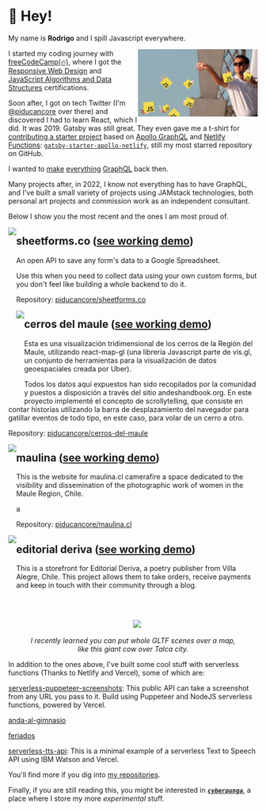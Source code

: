 # 👋 Hey!

My name is **Rodrigo** and I spill Javascript everywhere.

<img style="width: 48%;" align="right" src="https://raw.githubusercontent.com/piducancore/piducancore/main/wolf-of-javascript.png">

I started my coding journey with [freeCodeCamp(🔥)](https://www.freecodecamp.org), where I got the [Responsive Web Design](https://www.freecodecamp.org/certification/piducancore/responsive-web-design) and [JavaScript Algorithms and Data Structures](https://www.freecodecamp.org/certification/piducancore/javascript-algorithms-and-data-structures) certifications.

Soon after, I got on tech Twitter (I'm [@piducancore](https://twitter.com/piducancore) over there) and discovered I had to learn React, which I did. It was 2019. Gatsby was still great. They even gave me a t-shirt for [contributing a starter project](https://github.com/gatsbyjs/gatsby/pull/16117) based on [Apollo GraphQL](https://www.apollographql.com/) and [Netlify Functions](https://www.netlify.com/products/functions/): [`gatsby-starter-apollo-netlify`](https://github.com/piducancore/gatsby-starter-apollo-netlify), still my most starred repository on GitHub.

I wanted to [make]() [everything](https://github.com/piducancore/datasets-graphql) [GraphQL](https://github.com/piducancore/sheetpoetry.xyz) back then.

Many projects after, in 2022, I know not everything has to have GraphQL, and I've built a small variety of projects using JAMstack technologies, both personal art projects and commission work as an independent consultant.

Below I show you the most recent and the ones I am most proud of.

<img height="180" align="left" src="https://user-images.githubusercontent.com/11337928/185335746-e6a34359-e292-4a11-87a2-6674ea0eea51.png">

## sheetforms.co ([see working demo](https://sheetforms.co))

An open API to save any form's data to a Google Spreadsheet.

Use this when you need to collect data using your own custom forms, but you don't feel like building a whole backend to do it.

Repository: [piducancore/sheetforms.co](https://github.com/piducancore/sheetforms.co)

<img height="180" align="left" src="https://user-images.githubusercontent.com/11337928/185336428-1d705157-884f-42d4-90d6-8e84449b75ec.png">

## cerros del maule ([see working demo](https://cerros-del-maule.vercel.app))

Esta es una visualización tridimensional de los cerros de la Región del Maule, utilizando react-map-gl (una librería Javascript parte de vis.gl, un conjunto de herramientas para la visualización de datos geoespaciales creada por Uber).

Todos los datos aquí expuestos han sido recopilados por la comunidad y puestos a disposición a través del sitio andeshandbook.org.
En este proyecto implementé el concepto de scrollytelling, que consiste en contar historias utilizando la barra de desplazamiento del navegador para gatillar eventos de todo tipo, en este caso, para volar de un cerro a otro. 
  
Repository: [piducancore/cerros-del-maule](https://github.com/piducancore/cerros-del-maule)

<img height="180" align="left" src="https://user-images.githubusercontent.com/11337928/185336913-4d0fea91-eec2-4de4-8a9d-599b636a3eb0.png">

## maulina ([see working demo](https://maulina.cl))

This is the website for maulina.cl camerafire a space dedicated to the visibility and dissemination of the photographic work of women in the Maule Region, Chile.

a

Repository: [piducancore/maulina.cl](https://github.com/piducancore/maulina.cl)

<img height="180" align="left" src="https://user-images.githubusercontent.com/11337928/185353947-2b16f259-ae55-4816-a450-af05e87ae186.png">

## editorial deriva ([see working demo](https://www.editorialderiva.org))

This is a storefront for Editorial Deriva, a poetry publisher from Villa Alegre, Chile. This project allows them to take orders, receive payments and keep in touch with their community through a blog.

<br>
<br>
<p align="center">
  <img src="https://user-images.githubusercontent.com/11337928/185349410-3557570a-4dc6-4103-a72e-e31f3c437db0.gif">
</p>
<p align="middle">
  <i>I recently learned you can put whole GLTF scenes over a map,<br>like this giant cow over Talca city.</i>
</p>

In addition to the ones above, I've built some cool stuff with serverless functions (Thanks to Netlify and Vercel), some of which are:

[serverless-puppeteer-screenshots](https://github.com/piducancore/serverless-puppeteer-screenshots): This public API can take a screenshot from any URL you pass to it. Build using Puppeteer and NodeJS serverless functions, powered by Vercel.

[anda-al-gimnasio](https://github.com/piducancore/anda-al-gimnasio)

[feriados](https://github.com/piducancore/feriados)

[serverless-tts-api](https://github.com/piducancore/serverless-tts-api): This is a minimal example of a serverless Text to Speech API using IBM Watson and Vercel.

You'll find more if you dig into [my repositories](https://github.com/piducancore?tab=repositories).

Finally, if you are still reading this, you might be interested in [***`cyberpunga`***](https://github.com/cyberpunga), a place where I store my more _experimental_ stuff.

<!--
**piducancore/piducancore** is a ✨ _special_ ✨ repository because its `README.md` (this file) appears on your GitHub profile.

Here are some ideas to [get you started:]()

- 🔭 I’m currently working on ...
- 🌱 I’m currently learning ...
- 👯 I’m looking to collaborate on ...
- 🤔 I’m looking for help with ...
- 💬 Ask me about ...
- 📫 How to reach me: ...
- 😄 Pronouns: ...
- ⚡ Fun fact: ...
-->
